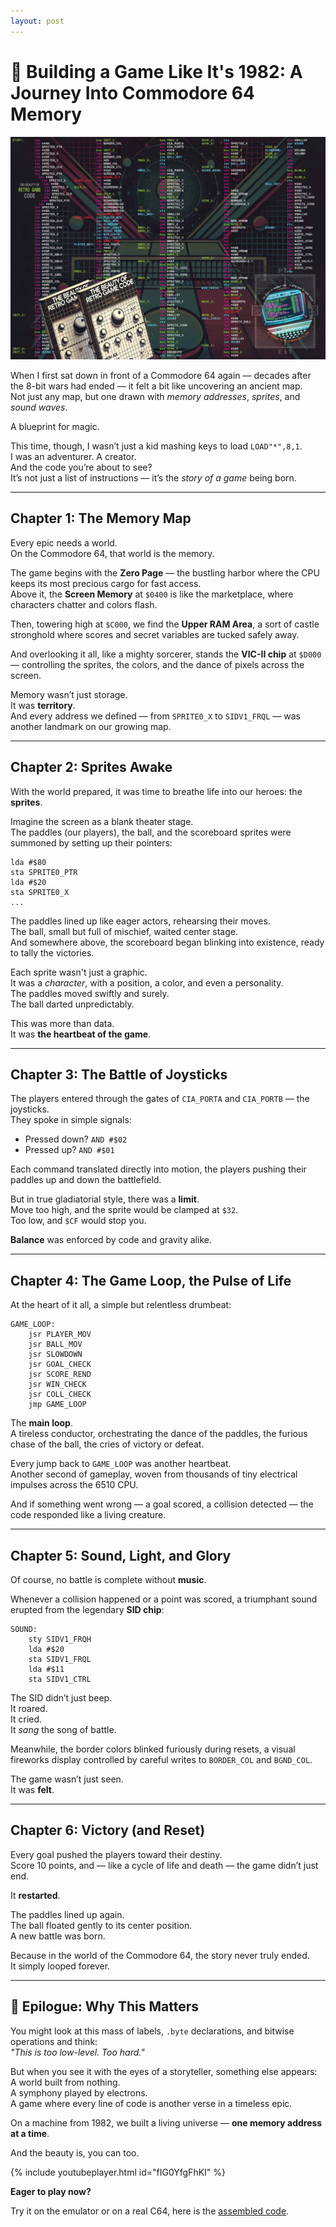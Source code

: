 ```yaml
---
layout: post
---
```


# 👾 Building a Game Like It's 1982: A Journey Into Commodore 64 Memory

![Beauty of Code](/images/c64-the-beauty-of-code.jpg)

When I first sat down in front of a Commodore 64 again — decades after the 8-bit wars had ended — it felt a bit like uncovering an ancient map.  
Not just any map, but one drawn with *memory addresses*, *sprites*, and *sound waves*.  

A blueprint for magic.

This time, though, I wasn’t just a kid mashing keys to load `LOAD"*",8,1`.  
I was an adventurer. A creator.  
And the code you’re about to see?  
It’s not just a list of instructions — it’s the *story of a game* being born.

---

## Chapter 1: The Memory Map

Every epic needs a world.  
On the Commodore 64, that world is the memory.

The game begins with the **Zero Page** — the bustling harbor where the CPU keeps its most precious cargo for fast access.  
Above it, the **Screen Memory** at `$0400` is like the marketplace, where characters chatter and colors flash.

Then, towering high at `$C000`, we find the **Upper RAM Area**, a sort of castle stronghold where scores and secret variables are tucked safely away.

And overlooking it all, like a mighty sorcerer, stands the **VIC-II chip** at `$D000` — controlling the sprites, the colors, and the dance of pixels across the screen.

Memory wasn’t just storage.  
It was **territory**.  
And every address we defined — from `SPRITE0_X` to `SIDV1_FRQL` — was another landmark on our growing map.

---

## Chapter 2: Sprites Awake

With the world prepared, it was time to breathe life into our heroes: the **sprites**.

Imagine the screen as a blank theater stage.  
The paddles (our players), the ball, and the scoreboard sprites were summoned by setting up their pointers:

```assembly
lda #$80
sta SPRITE0_PTR
lda #$20
sta SPRITE0_X
...
```

The paddles lined up like eager actors, rehearsing their moves.  
The ball, small but full of mischief, waited center stage.  
And somewhere above, the scoreboard began blinking into existence, ready to tally the victories.

Each sprite wasn't just a graphic.  
It was a *character*, with a position, a color, and even a personality.  
The paddles moved swiftly and surely.  
The ball darted unpredictably.

This was more than data.  
It was **the heartbeat of the game**.

---

## Chapter 3: The Battle of Joysticks

The players entered through the gates of `CIA_PORTA` and `CIA_PORTB` — the joysticks.  
They spoke in simple signals:

- Pressed down? `AND #$02`
- Pressed up? `AND #$01`

Each command translated directly into motion, the players pushing their paddles up and down the battlefield.

But in true gladiatorial style, there was a **limit**.  
Move too high, and the sprite would be clamped at `$32`.  
Too low, and `$CF` would stop you.

**Balance** was enforced by code and gravity alike.

---

## Chapter 4: The Game Loop, the Pulse of Life

At the heart of it all, a simple but relentless drumbeat:

```assembly
GAME_LOOP:  
    jsr PLAYER_MOV  
    jsr BALL_MOV  
    jsr SLOWDOWN  
    jsr GOAL_CHECK  
    jsr SCORE_REND  
    jsr WIN_CHECK  
    jsr COLL_CHECK  
    jmp GAME_LOOP
```

The **main loop**.  
A tireless conductor, orchestrating the dance of the paddles, the furious chase of the ball, the cries of victory or defeat.

Every jump back to `GAME_LOOP` was another heartbeat.  
Another second of gameplay, woven from thousands of tiny electrical impulses across the 6510 CPU.

And if something went wrong — a goal scored, a collision detected — the code responded like a living creature.

---

## Chapter 5: Sound, Light, and Glory

Of course, no battle is complete without **music**.

Whenever a collision happened or a point was scored, a triumphant sound erupted from the legendary **SID chip**:

```assembly
SOUND:  
    sty SIDV1_FRQH      
    lda #$20             
    sta SIDV1_FRQL       
    lda #$11            
    sta SIDV1_CTRL
```

The SID didn’t just beep.  
It roared.  
It cried.  
It *sang* the song of battle.

Meanwhile, the border colors blinked furiously during resets, a visual fireworks display controlled by careful writes to `BORDER_COL` and `BGND_COL`.

The game wasn’t just seen.  
It was **felt**.

---

## Chapter 6: Victory (and Reset)

Every goal pushed the players toward their destiny.  
Score 10 points, and — like a cycle of life and death — the game didn’t just end.

It **restarted**.

The paddles lined up again.  
The ball floated gently to its center position.  
A new battle was born.

Because in the world of the Commodore 64, the story never truly ended.  
It simply looped forever.

---

## 💬 Epilogue: Why This Matters

You might look at this mass of labels, `.byte` declarations, and bitwise operations and think:  
*"This is too low-level. Too hard."*

But when you see it with the eyes of a storyteller, something else appears:  
A world built from nothing.  
A symphony played by electrons.  
A game where every line of code is another verse in a timeless epic.

On a machine from 1982, we built a living universe — **one memory address at a time**.

And the beauty is, you can too.

{% include youtubeplayer.html id="fIG0YfgFhKI" %}

**Eager to play now?**

Try it on the emulator or on a real C64, here is the [assembled code](/files/pong.prg).